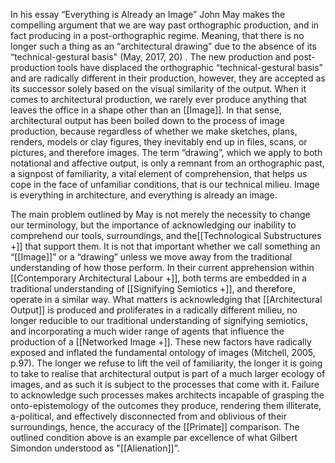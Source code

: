In his essay “Everything is Already an Image” John May makes the compelling argument that we are way past orthographic production, and in fact producing in a post-orthographic regime. Meaning, that there is no longer such a thing as an “architectural drawing” due to the absence of its “technical-gestural basis" (May, 2017, 20) . The new production and post-production tools have displaced the orthographic “technical-gestural basis” and are radically different in their production, however, they are accepted as its successor solely based on the visual similarity of the output. When it comes to architectural production, we rarely ever produce anything that leaves the office in a shape other than an [[Image]]. In that sense, architectural output has been boiled down to the process of image production, because regardless of whether we make sketches, plans, renders, models or clay figures, they inevitably end up in files, scans, or pictures, and therefore images. The term “drawing”, which we apply to both notational and affective output, is only a remnant from an orthographic past, a signpost of familiarity, a vital element of comprehension, that helps us cope in the face of unfamiliar conditions, that is our technical milieu. Image is everything in architecture, and everything is already an image.

The main problem outlined by May is not merely the necessity to change our terminology, but the importance of acknowledging our inability to comprehend our tools, surroundings, and the[[Technological Substructures +]] that support them. It is not that important whether we call something an “[[Image]]” or a “drawing” unless we move away from the traditional understanding of how those perform. In their current apprehension within [[Contemporary Architectural Labour +]], both terms are embedded in a traditional understanding of [[Signifying Semiotics +]], and therefore, operate in a similar way. What matters is acknowledging that [[Architectural Output]] is produced and proliferates in a radically different milieu, no longer reducible to our traditional understanding of signifying semiotics, and incorporating a much wider range of agents that influence the production of a [[Networked Image +]]. These new factors have radically exposed and inflated the fundamental ontology of images (Mitchell, 2005, p.97). The longer we refuse to lift the veil of familiarity, the longer it is going to take to realise that architectural output is part of a much larger ecology of images, and as such it is subject to the processes that come with it. Failure to acknowledge such processes makes architects incapable of grasping the onto-epistemology of the outcomes they produce, rendering them illiterate, a-political, and effectively disconnected from and oblivious of their surroundings, hence, the accuracy of the [[Primate]] comparison. The outlined condition above is an example par excellence of what Gilbert Simondon understood as "[[Alienation]]”. 

